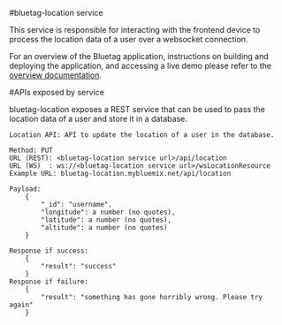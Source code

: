 #bluetag-location service

This service is responsible for interacting with the frontend device to process the location data of a user over a websocket connection.

For an overview of the Bluetag application, instructions on building and deploying the application, and accessing a live demo please refer to the [overview documentation](../../../blob/master/README.md).

#APIs exposed by service

bluetag-location exposes a REST service that can be used to pass the location data of a user and store it in a database.

```
Location API: API to update the location of a user in the database.

Method: PUT
URL (REST): <bluetag-location service url>/api/location
URL (WS)  : ws://<bluetag-location service url>/wsLocationResource
Example URL: bluetag-location.mybluemix.net/api/location

Payload: 
	{
		"_id": "username",
		"longitude": a number (no quotes),
		"latitude": a number (no quotes),
		"altitude": a number (no quotes)
	}
	
Response if success:
	{
		"result": "success"
	}
Response if failure:
	{	
		"result": "something has gone horribly wrong. Please try again"
	}
```